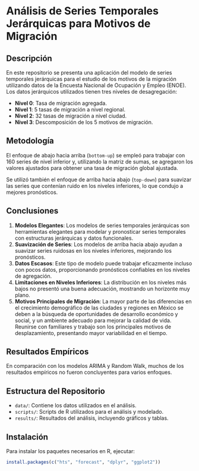 
# Análisis de Series Temporales Jerárquicas para Motivos de Migración

## Descripción

En este repositorio se presenta una aplicación del modelo de series
temporales jerárquicas para el estudio de los motivos de la migración
utilizando datos de la Encuesta Nacional de Ocupación y Empleo (ENOE).
Los datos jerárquicos utilizados tienen tres niveles de desagregación:

- **Nivel 0**: Tasa de migración agregada.  
- **Nivel 1**: 5 tasas de migración a nivel regional.  
- **Nivel 2**: 32 tasas de migración a nivel ciudad.  
- **Nivel 3**: Descomposición de los 5 motivos de migración.

## Metodología

El enfoque de abajo hacia arriba (`bottom-up`) se empleó para trabajar
con 160 series de nivel inferior y, utilizando la matriz de sumas, se
agregaron los valores ajustados para obtener una tasa de migración
global ajustada.

Se utilizó también el enfoque de arriba hacia abajo (`top-down`) para
suavizar las series que contenían ruido en los niveles inferiores, lo
que condujo a mejores pronósticos.

## Conclusiones

1.  **Modelos Elegantes**: Los modelos de series temporales jerárquicas
    son herramientas elegantes para modelar y pronosticar series
    temporales con estructuras jerárquicas y datos funcionales.  
2.  **Suavización de Series**: Los modelos de arriba hacia abajo ayudan
    a suavizar series ruidosas en los niveles inferiores, mejorando los
    pronósticos.  
3.  **Datos Escasos**: Este tipo de modelo puede trabajar eficazmente
    incluso con pocos datos, proporcionando pronósticos confiables en
    los niveles de agregación.  
4.  **Limitaciones en Niveles Inferiores**: La distribución en los
    niveles más bajos no presentó una buena adecuación, mostrando un
    horizonte muy plano.  
5.  **Motivos Principales de Migración**: La mayor parte de las
    diferencias en el crecimiento demográfico de las ciudades y regiones
    en México se deben a la búsqueda de oportunidades de desarrollo
    económico y social, y un ambiente adecuado para mejorar la calidad
    de vida. Reunirse con familiares y trabajo son los principales
    motivos de desplazamiento, presentando mayor variabilidad en el
    tiempo.

## Resultados Empíricos

En comparación con los modelos ARIMA y Random Walk, muchos de los
resultados empíricos no fueron concluyentes para varios enfoques.

## Estructura del Repositorio

- `data/`: Contiene los datos utilizados en el análisis.  
- `scripts/`: Scripts de R utilizados para el análisis y modelado.  
- `results/`: Resultados del análisis, incluyendo gráficos y tablas.

## Instalación

Para instalar los paquetes necesarios en R, ejecutar:

``` r
install.packages(c("hts", "forecast", "dplyr", "ggplot2"))
```

